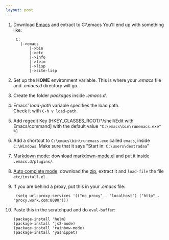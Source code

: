 ```yaml
---
layout: post
---
```


1. Download [Emacs](http://mirror.cedia.org.ec/gnu/emacs/windows/) and extract to C:\emacs
   You'll end up with something like:

	  	C:
	  	  |->emacs
	  		  |->bin
	  		  |->etc
	  		  |->info
	  		  |->leim
	  		  |->lisp
	  		  |->site-lisp

2. Set up the **HOME** environment variable. This is where your *.emacs*
   file and *.emacs.d* directory will go.

3. Create the folder *packages* inside *.emacs.d*.  

4. Emacs' *load-path* variable specifies the load path.  
   Check it with `C-h v load-path`.

5. Add regedit Key [HKEY\_CLASSES_ROOT/*/shell/Edit with Emacs/command] with the default value `"C:\emacs\bin\runemacs.exe" %1`

6. Add a shortcut to `C:\emacs\bin\runemacs.exe` called `emacs`, inside `C:\Windows`. Make sure that it says "Start in: `C:\users\destradaa`"

7. [Markdown mode](http://jblevins.org/projects/markdown-mode/): download [markdown-mode.el](http://jblevins.org/projects/markdown-mode/markdown-mode.el) and put it inside `.emacs.d/plugins/`.

8. [Auto complete mode](http://cx4a.org/software/auto-complete/): download the [zip](http://cx4a.org/pub/auto-complete/auto-complete-1.3.1.zip), extract it and `load-file` the file `etc/install.el`.

9. If you are behind a proxy, put this in your *.emacs* file:

		(setq url-proxy-services '(("no_proxy" . "localhost") ("http" . "proxy.work.com:8080")))

10. Paste this in the scratchpad and do `eval-buffer`:

		(package-install 'helm)
		(package-install 'js2-mode)
		(package-install 'rainbow-mode)
		(package-install 'yasnippet)
		
